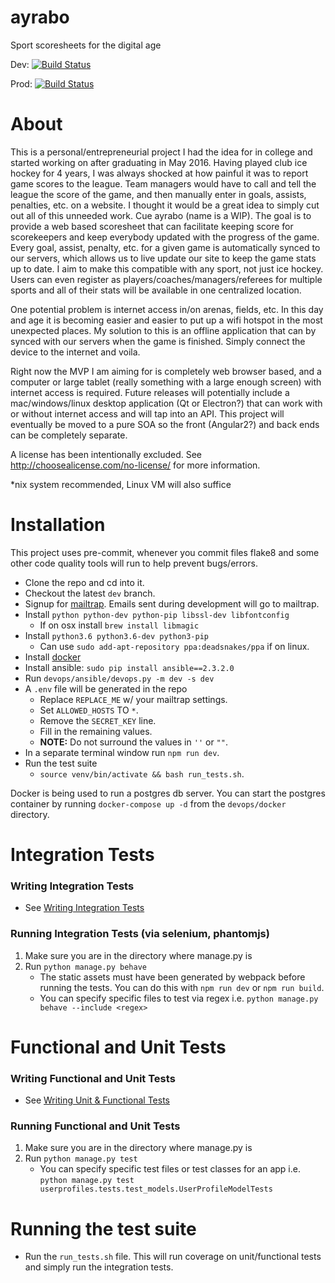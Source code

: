 # ayrabo
Sport scoresheets for the digital age

Dev: [![Build Status](https://travis-ci.org/hmgoalie35/ayrabo.svg?branch=dev)](https://travis-ci.org/hmgoalie35/ayrabo)

Prod: [![Build Status](https://travis-ci.org/hmgoalie35/ayrabo.svg?branch=master)](https://travis-ci.org/hmgoalie35/ayrabo)

# About
This is a personal/entrepreneurial project I had the idea for in college and started working on after graduating in May 2016. Having played club ice hockey for 4 years, I was always shocked at how painful it was to report game scores to the league. Team managers would have to call and tell the league the score of the game, and then manually enter in goals, assists, penalties, etc. on a website. I thought it would be a great idea to simply cut out all of this unneeded work. Cue ayrabo (name is a WIP). The goal is to provide a web based scoresheet that can facilitate keeping score for scorekeepers and keep everybody updated with the progress of the game. Every goal, assist, penalty, etc. for a given game is automatically synced to our servers, which allows us to live update our site to keep the game stats up to date. I aim to make this compatible with any sport, not just ice hockey. Users can even register as players/coaches/managers/referees for multiple sports and all of their stats will be available in one centralized location.

One potential problem is internet access in/on arenas, fields, etc. In this day and age it is becoming easier and easier to put up a wifi hotspot in the most unexpected places. My solution to this is an offline application that can by synced with our servers when the game is finished. Simply connect the device to the internet and voila. 

Right now the MVP I am aiming for is completely web browser based, and a computer or large tablet (really something with a large enough screen) with internet access is required. Future releases will potentially include a mac/windows/linux desktop application (Qt or Electron?) that can work with or without internet access and will tap into an API. This project will eventually be moved to a pure SOA so the front (Angular2?) and back ends can be completely separate.

A license has been intentionally excluded. See http://choosealicense.com/no-license/ for more information.

*nix system recommended, Linux VM will also suffice

# Installation

This project uses pre-commit, whenever you commit files flake8 and some other code quality tools will run to help prevent bugs/errors.

* Clone the repo and cd into it.
* Checkout the latest `dev` branch.
* Signup for [mailtrap](https://mailtrap.io/). Emails sent during development will go to mailtrap.
* Install `python python-dev python-pip libssl-dev libfontconfig`
    * If on osx install `brew install libmagic`
* Install `python3.6 python3.6-dev python3-pip`
    * Can use `sudo add-apt-repository ppa:deadsnakes/ppa` if on linux.
* Install [docker](https://docs.docker.com/engine/installation/)
* Install ansible: `sudo pip install ansible==2.3.2.0`
* Run `devops/ansible/devops.py -m dev -s dev`
* A `.env` file will be generated in the repo
    * Replace `REPLACE_ME` w/ your mailtrap settings.
    * Set `ALLOWED_HOSTS` TO `*`.
    * Remove the `SECRET_KEY` line.
    * Fill in the remaining values.
    * **NOTE:** Do not surround the values in `''` or `""`.
* In a separate terminal window run `npm run dev`.
* Run the test suite
    * `source venv/bin/activate && bash run_tests.sh`.

Docker is being used to run a postgres db server. You can start the postgres container by running `docker-compose up -d` from the `devops/docker` directory.

# Integration Tests

### Writing Integration Tests
  * See [Writing Integration Tests](https://github.com/hmgoalie35/ayrabo/wiki/Writing-Integration-Tests)

### Running Integration Tests (via selenium, phantomjs)
1. Make sure you are in the directory where manage.py is
2. Run `python manage.py behave`
    * The static assets must have been generated by webpack before running the tests. You can do this with `npm run dev` or `npm run build`.
    * You can specify specific files to test via regex i.e. `python manage.py behave --include <regex>`

# Functional and Unit Tests

### Writing Functional and Unit Tests
  * See [Writing Unit & Functional Tests](https://github.com/hmgoalie35/ayrabo/wiki/Writing-Unit-&-Functional-Tests)

### Running Functional and Unit Tests
1. Make sure you are in the directory where manage.py is
2. Run `python manage.py test`
    * You can specify specific test files or test classes for an app i.e. `python manage.py test userprofiles.tests.test_models.UserProfileModelTests`

# Running the test suite
* Run the `run_tests.sh` file. This will run coverage on unit/functional tests and simply run the integration tests.
